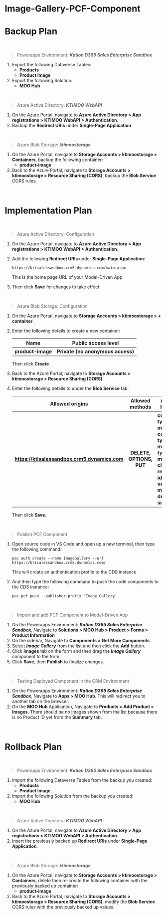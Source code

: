 # Image-Gallery-PCF-Component

# **Backup Plan**

<br />

> Powerapps Environment: **_Kation D365 Sales Enterprise Sandbox_** 
1. Export the following Dataverse Tables:  
   - **Products**  
   - **Product Image**
1. Export the following Solution:  
   - **MOO Hub**

<br />

> Azure Active Directory: **_KTIMOO WebAPI_** 
1. On the Azure Portal, navigate to **Azure Active Directory > App registrations > KTIMOO WebAPI > Authentication**.
1. Backup the **Redirect URIs** under **Single-Page Application**.

<br />

> Azure Blob Storage: **_ktimoostorage_** 
1. On the Azure Portal, navigate to **Storage Accounts > ktimoostorage > Containers**, backup the following container:  
   - **product-image**  
1. Back to the Azure Portal, navigate to **Storage Accounts > ktimoostorage > Resource Sharing (CORS)**, backup the **Blob Service** CORS rules.

<br />

# **Implementation Plan**

<br />

> Azure Active Directory: Configuration
1. On the Azure Portal, navigate to **Azure Active Directory > App registrations > KTIMOO WebAPI > Authentication**.
1. Add the following **Redirect URIs** under **Single-Page Application**:  

    ```
    https://ktisalessandbox.crm5.dynamics.com/main.aspx  
    ```
   This is the home page URL of your Model-Driven App
1. Then click **Save** for changes to take effect.

<br />

> Azure Blob Storage: Configuration
1. On the Azure Portal, navigate to **Storage Accounts > ktimoostorage > + container**.
1. Enter the following details to create a new container:

   | **Name** | **Public access level** |  
   |-----------|:-----------:|
   | **product-image** | **Private (no anonymous access)** |
   Then click **Create**.
1. Back to the Azure Portal, navigate to **Storage Accounts > ktimoostorage > Resource Sharing (CORS)**
1. Enter the following details to under the **Blob Service** tab:

   | **Allowed origins** | **Allowed methods** | **Allowed headers** | **Exposed headers** | **Max age** |
   |-----------|:-----------:|-----------|:-----------:|:-----------:|
   | **https://ktisalessandbox.crm5.dynamics.com** | **DELETE, OPTIONS, PUT** | **content-type,x-ms-blob-content-type,x-ms-blob-type,x-ms-client-request-id,x-ms-version,x-ms-delete-snapshots** | **x-ms-request-id,x-ms-client-request-id,Server,x-ms-version,x-ms-content-crc64,Content-MD5,Last-Modified,ETag,x-ms-request-server-encrypted,Content-Length,Date,Transfer-Encoding** | **200** |
   Then click **Save**.

<br />

> Publish PCF Component
1. Open source code in VS Code and open up a new terminal, then type the following command:  

    ```
    pac auth create --name ImageGallery --url https://ktisalessandbox.crm5.dynamics.com/
    ```
    This will create an authentication profile to the CDS instance.
1. And then type the following command to push the code components to the CDS instance:  
    ```
    pac pcf push --publisher-prefix 'Image Gallery'  
    ```

<br />

> Import and add PCF Component to Model-Driven App
1. On the Powerapps Environment: **_Kation D365 Sales Enterprise Sandbox_**, Navigate to **Solutions > MOO Hub > Product > Forms > Product Information**
1. On the sidebar, Navigate to **Components > Get More Components**
1. Select **_Image Gallery_** from the list and then click the **Add** button.
1. Click **Images** tab on the form and then drag the **_Image Gallery_** component to the form.
1. Click **Save**, then **Publish** to finalize changes.

<br />

> Testing Deployed Component in the CRM Environment
1. On the Powerapps Environment: **_Kation D365 Sales Enterprise Sandbox_**, Navigate to **Apps > MOO Hub**. This will redirect you to another tab on the browser.
1. On the **MOO Hub** Application, Navigate to **Products > Add Product > Images**. There should be no images shown from the list because there is no Product ID yet from the **Summary** tab.

<br />

# **Rollback Plan**

<br />

> Powerapps Environment: **_Kation D365 Sales Enterprise Sandbox_** 
1. Import the following Dataverse Tables from the backup you created:  
   - **Products**  
   - **Product Image**
1. Import the following Solution from the backup you created:  
   - **MOO Hub**

<br />

> Azure Active Directory: **_KTIMOO WebAPI_** 
1. On the Azure Portal, navigate to **Azure Active Directory > App registrations > KTIMOO WebAPI > Authentication**.
1. Insert the previously backed up **Redirect URIs** under **Single-Page Application**.

<br />

> Azure Blob Storage: **_ktimoostorage_** 
1. On the Azure Portal, navigate to **Storage Accounts > ktimoostorage > Containers**, delete then re-create the following container with the previously backed up container:  
   - **product-image**  
1. Back to the Azure Portal, navigate to **Storage Accounts > ktimoostorage > Resource Sharing (CORS)**, modify the **Blob Service** CORS rules with the previously backed up values.

<br />